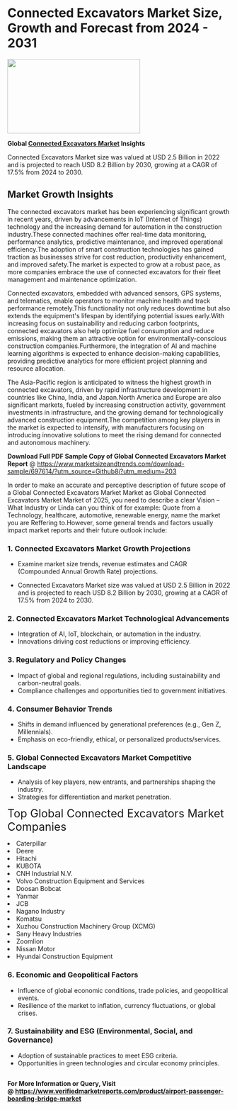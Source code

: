 <H1>Connected Excavators Market Size, Growth and Forecast from 2024 - 2031</H1><img class="aligncenter size-medium wp-image-584254" src="https://thirdeyenews.in/wp-content/uploads/2024/09/Global-Market-Research-300x168.jpeg" alt="" width="300" height="168" /><p><strong>Global&nbsp;<a href="https://www.marketsizeandtrends.com/download-sample/697614/?utm_source=Github8j?utm_medium=203">Connected Excavators Market</a> Insights</strong></p><p>Connected Excavators Market size was valued at USD 2.5 Billion in 2022 and is projected to reach USD 8.2 Billion by 2030, growing at a CAGR of 17.5% from 2024 to 2030.</p><p><h2>Market Growth Insights</h2> <p>The connected excavators market has been experiencing significant growth in recent years, driven by advancements in IoT (Internet of Things) technology and the increasing demand for automation in the construction industry.These connected machines offer real-time data monitoring, performance analytics, predictive maintenance, and improved operational efficiency.The adoption of smart construction technologies has gained traction as businesses strive for cost reduction, productivity enhancement, and improved safety.The market is expected to grow at a robust pace, as more companies embrace the use of connected excavators for their fleet management and maintenance optimization.</p> <p>Connected excavators, embedded with advanced sensors, GPS systems, and telematics, enable operators to monitor machine health and track performance remotely.This functionality not only reduces downtime but also extends the equipment's lifespan by identifying potential issues early.With increasing focus on sustainability and reducing carbon footprints, connected excavators also help optimize fuel consumption and reduce emissions, making them an attractive option for environmentally-conscious construction companies.Furthermore, the integration of AI and machine learning algorithms is expected to enhance decision-making capabilities, providing predictive analytics for more efficient project planning and resource allocation.</p> <p>The Asia-Pacific region is anticipated to witness the highest growth in connected excavators, driven by rapid infrastructure development in countries like China, India, and Japan.North America and Europe are also significant markets, fueled by increasing construction activity, government investments in infrastructure, and the growing demand for technologically advanced construction equipment.The competition among key players in the market is expected to intensify, with manufacturers focusing on introducing innovative solutions to meet the rising demand for connected and autonomous machinery.</p> <p><span class=""><strong>Download Full PDF Sample Copy of Global Connected Excavators Market Report</strong> @ <a href="https://www.marketsizeandtrends.com/download-sample/697614/?utm_source=Github8j?utm_medium=203" target="_blank">https://www.marketsizeandtrends.com/download-sample/697614/?utm_source=Github8j?utm_medium=203</a></span></p><p>In order to make an accurate and perceptive description of future scope of a Global&nbsp;Connected Excavators Market Market as Global&nbsp;Connected Excavators Market Market of 2025, you need to describe a clear Vision &ndash; What Industry or Linda can you think of for example: Quote from a Technology, healthcare, automotive, renewable energy, name the market you are Reffering to.However, some general trends and factors usually impact market reports and their future outlook include:</p><h3>1.&nbsp;<strong>Connected Excavators Market Growth Projections</strong></h3><ul><li>Examine market size trends, revenue estimates and CAGR (Compounded Annual Growth Rate) projections.</li><li><p>Connected Excavators Market size was valued at USD 2.5 Billion in 2022 and is projected to reach USD 8.2 Billion by 2030, growing at a CAGR of 17.5% from 2024 to 2030.</p></li></ul><h3>2.&nbsp;<strong>Connected Excavators Market Technological Advancements</strong></h3><ul><li>Integration of AI, IoT, blockchain, or automation in the industry.</li><li>Innovations driving cost reductions or improving efficiency.</li></ul><h3>3.&nbsp;<strong>Regulatory and Policy Changes</strong></h3><ul><li>Impact of global and regional regulations, including sustainability and carbon-neutral goals.</li><li>Compliance challenges and opportunities tied to government initiatives.</li></ul><h3>4.&nbsp;<strong>Consumer Behavior Trends</strong></h3><ul><li>Shifts in demand influenced by generational preferences (e.g., Gen Z, Millennials).</li><li>Emphasis on eco-friendly, ethical, or personalized products/services.</li></ul><h3>5.&nbsp;<strong>Global Connected Excavators Market Competitive Landscape</strong></h3><ul><li>Analysis of key players, new entrants, and partnerships shaping the industry.</li><li>Strategies for differentiation and market penetration.</li></ul><p data-pm-slice="1 1 []"><span style="color: inherit; font-family: inherit; font-size: 25px;">Top Global Connected Excavators Market Companies</span></p><div class="" data-test-id=""><p><li>Caterpillar</li><li> Deere</li><li> Hitachi</li><li> KUBOTA</li><li> CNH Industrial N.V.</li><li> Volvo Construction Equipment and Services</li><li> Doosan Bobcat</li><li> Yanmar</li><li> JCB</li><li> Nagano Industry</li><li> Komatsu</li><li> Xuzhou Construction Machinery Group (XCMG)</li><li> Sany Heavy Industries</li><li> Zoomlion</li><li> Nissan Motor</li><li> Hyundai Construction Equipment</li></p></div><h3>6.&nbsp;<strong>Economic and Geopolitical Factors</strong></h3><ul><li>Influence of global economic conditions, trade policies, and geopolitical events.</li><li>Resilience of the market to inflation, currency fluctuations, or global crises.</li></ul><h3>7.&nbsp;<strong>Sustainability and ESG (Environmental, Social, and Governance)</strong></h3><ul><li>Adoption of sustainable practices to meet ESG criteria.</li><li>Opportunities in green technologies and circular economy principles.</li></ul><h2><strong style="font-size: 14px;">For More Information or Query, Visit @&nbsp;</strong><a style="background-color: #ffffff; font-size: 14px;" href="https://www.marketsizeandtrends.com/report/connected-excavators-market/" target="_blank">https://www.verifiedmarketreports.com/product/airport-passenger-boarding-bridge-market</a></h2>